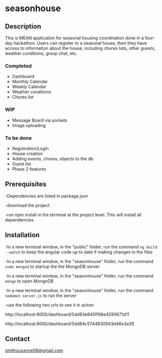 # seasonhouse

## Description
This is MEAN application for seasonal housing coordination done in a four-day hackathon. Users can register to a seasonal house, then they have access to information about the house, including chores lists, other guests, weather conditions, group chat, etc.

### Completed
- Dashboard
- Monthly Calendar
- Weekly Calendar
- Weather conditions
- Chores list

### WIP
- Message Board via sockets
- Image uploading
### To be done
- Registration/Login
- House creation
- Adding events, chores, objects to the db
- Guest list
- Phase 2 features

## Prerequisites
-Dependencies are listed in package.json

-download the project

-run npm install in the terminal at the project level. This will install all dependencies.

## Installation
-In a new terminal window, in the "public" folder, run the command ```ng build --watch``` to keep the angular code up to date if making changes in the files

-In a new terminal window, in the "seasonhouse" folder, run the command ```sudo mongod``` to startup the the MongoDB server

-In a new terminal window, in the "seasonhouse" folder, run the command ```mongo``` to open MongoDB

-In a new terminal window, in the "seasonhouse" folder, run the command ```nodemon server.js``` to run the server

-use the following two urls to see it in action

http://localhost:8000/dashboard/5dd83e845ff86e4290671d11

http://localhost:8000/dashboard/5dd84c5744830943d46e3a39

## Contact
smithsuzanne08@gmail.com
